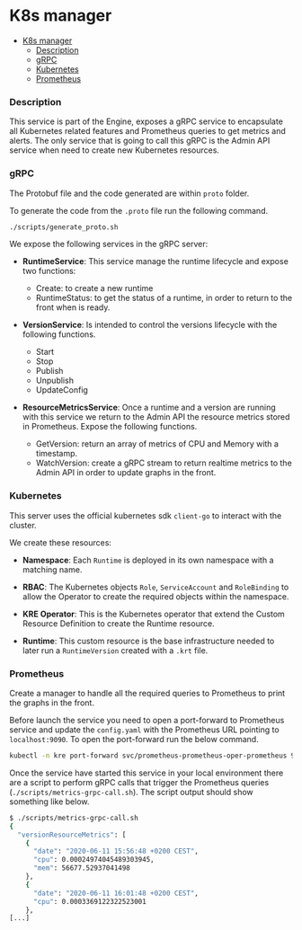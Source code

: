# K8s manager 

- [K8s manager](#k8s-manager)
    - [Description](#description)
    - [gRPC](#grpc)
    - [Kubernetes](#kubernetes)
    - [Prometheus](#prometheus)


### Description 

This service is part of the Engine, exposes a gRPC service to encapsulate all Kubernetes related features and Prometheus 
queries to get metrics and alerts. The only service that is going to call this gRPC is the Admin API service when need 
to create new Kubernetes resources.

### gRPC

The Protobuf file and the code generated are within `proto` folder. 

To generate the code from the `.proto` file run the following command.

```bash
./scripts/generate_proto.sh
```

We expose the following services in the gRPC server:

- **RuntimeService**: This service manage the runtime lifecycle and expose two functions:
    - Create: to create a new runtime
    - RuntimeStatus: to get the status of a runtime, in order to return to the front when is ready.

- **VersionService**: Is intended to control the versions lifecycle with the following functions.
    - Start
    - Stop
    - Publish
    - Unpublish
    - UpdateConfig

- **ResourceMetricsService**: Once a runtime and a version are running with this service we return to the Admin API the resource metrics stored in Prometheus. Expose the following functions.
    - GetVersion: return an array of metrics of CPU and Memory with a timestamp.
    - WatchVersion: create a gRPC stream to return realtime metrics to the Admin API in order to update graphs in the front.


### Kubernetes

This server uses the official kubernetes sdk `client-go` to interact with the cluster. 

We create these resources:

- **Namespace**: Each `Runtime` is deployed in its own namespace with a matching name.

- **RBAC**: The Kubernetes objects `Role`, `ServiceAccount` and `RoleBinding` to allow the Operator to create the required objects within the namespace.

- **KRE Operator**: This is the Kubernetes operator that extend the Custom Resource Definition to create the Runtime resource.

- **Runtime**: This custom resource is the base infrastructure needed to later run a `RuntimeVersion` created with a `.krt` file.

### Prometheus

Create a manager to handle all the required queries to Prometheus to print the graphs in the front.

Before launch the service you need to open a port-forward to Prometheus service and update the `config.yaml` with the Prometheus URL pointing to `localhost:9090`. To open the port-forward run the below command.

```bash
kubectl -n kre port-forward svc/prometheus-prometheus-oper-prometheus 9090:9090
```
Once the service have started this service in your local environment there are a script to perform gRPC calls that trigger the Prometheus queries (`./scripts/metrics-grpc-call.sh`). The script output should show something like below.

```bash
$ ./scripts/metrics-grpc-call.sh
{
  "versionResourceMetrics": [
    {
      "date": "2020-06-11 15:56:48 +0200 CEST",
      "cpu": 0.00024974045489303945,
      "mem": 56677.52937041498
    },
    {
      "date": "2020-06-11 16:01:48 +0200 CEST",
      "cpu": 0.0003369122322523001
    },
[...]
```
